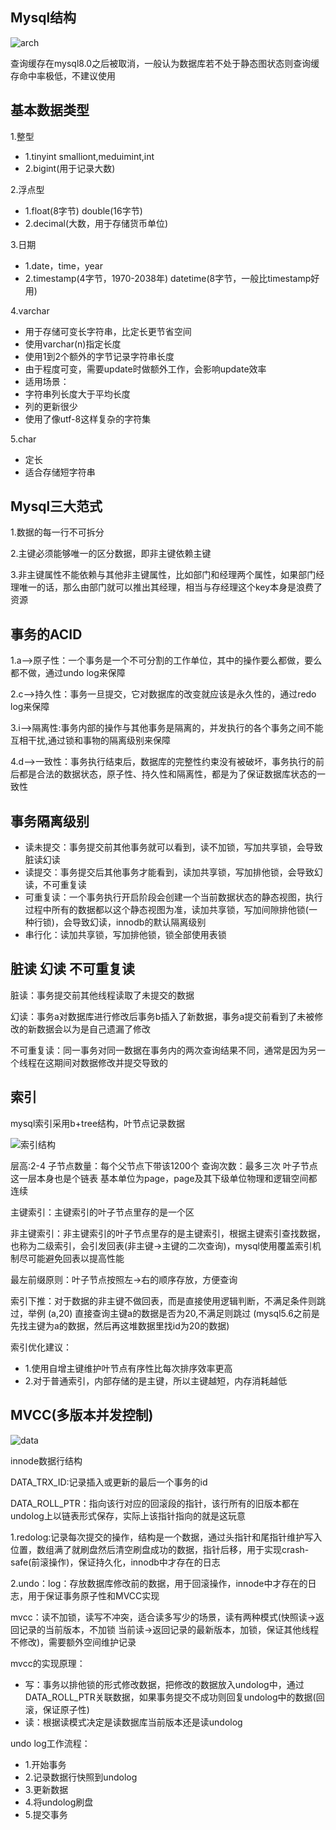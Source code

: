 ## Mysql结构

![arch](https://pcsdata.baidu.com/thumbnail/6796fc7d5n371367992f74e65f993215?fid=1508469986-16051585-992196802664089&rt=pr&sign=FDTAER-yUdy3dSFZ0SVxtzShv1zcMqd-7wfPhbZpcjstvvPLAR6HHy2xeSc%3D&expires=2h&chkv=0&chkbd=0&chkpc=&dp-logid=2650161199&dp-callid=0&time=1618023600&size=c1600_u1600&quality=100&vuk=-&ft=video)

查询缓存在mysql8.0之后被取消，一般认为数据库若不处于静态图状态则查询缓存命中率极低，不建议使用

## 基本数据类型

1.整型
  - 1.tinyint smalliont,meduimint,int
  - 2.bigint(用于记录大数)

2.浮点型
  - 1.float(8字节) double(16字节)
  - 2.decimal(大数，用于存储货币单位)

3.日期
  - 1.date，time，year
  - 2.timestamp(4字节，1970-2038年) datetime(8字节，一般比timestamp好用)

4.varchar
  - 用于存储可变长字符串，比定长更节省空间
  - 使用varchar(n)指定长度
  - 使用1到2个额外的字节记录字符串长度
  - 由于程度可变，需要update时做额外工作，会影响update效率
  - 适用场景：
  - 字符串列长度大于平均长度
  - 列的更新很少
  - 使用了像utf-8这样复杂的字符集

5.char

  - 定长
  - 适合存储短字符串

## Mysql三大范式

1.数据的每一行不可拆分

2.主键必须能够唯一的区分数据，即非主键依赖主键

3.非主键属性不能依赖与其他非主键属性，比如部门和经理两个属性，如果部门经理唯一的话，那么由部门就可以推出其经理，相当与存经理这个key本身是浪费了资源

## 事务的ACID

1.a-->原子性：一个事务是一个不可分割的工作单位，其中的操作要么都做，要么都不做，通过undo log来保障

2.c-->持久性：事务一旦提交，它对数据库的改变就应该是永久性的，通过redo log来保障

3.i-->隔离性:事务内部的操作与其他事务是隔离的，并发执行的各个事务之间不能互相干扰,通过锁和事物的隔离级别来保障

4.d-->一致性：事务执行结束后，数据库的完整性约束没有被破坏，事务执行的前后都是合法的数据状态，原子性、持久性和隔离性，都是为了保证数据库状态的一致性

## 事务隔离级别

- 读未提交：事务提交前其他事务就可以看到，读不加锁，写加共享锁，会导致脏读幻读
- 读提交：事务提交后其他事务才能看到，读加共享锁，写加排他锁，会导致幻读，不可重复读
- 可重复读：一个事务执行开启阶段会创建一个当前数据状态的静态视图，执行过程中所有的数据都以这个静态视图为准，读加共享锁，写加间隙排他锁(一种行锁)，会导致幻读，innodb的默认隔离级别
- 串行化：读加共享锁，写加排他锁，锁全部使用表锁

## 脏读 幻读 不可重复读

脏读：事务提交前其他线程读取了未提交的数据

幻读：事务a对数据库进行修改后事务b插入了新数据，事务a提交前看到了未被修改的新数据会以为是自己遗漏了修改

不可重复读：同一事务对同一数据在事务内的两次查询结果不同，通常是因为另一个线程在这期间对数据修改并提交导致的

## 索引

mysql索引采用b+tree结构，叶节点记录数据

![索引结构](https://pcsdata.baidu.com/thumbnail/c30a6e71fp49af625326ad611dfd6f8f?fid=1508469986-16051585-282346189855871&rt=pr&sign=FDTAER-yUdy3dSFZ0SVxtzShv1zcMqd-masFNqg37SqgWK5mTrsyDx2ovP0%3D&expires=2h&chkv=0&chkbd=0&chkpc=&dp-logid=2888778553&dp-callid=0&time=1618027200&size=c1600_u1600&quality=100&vuk=-&ft=video)

层高:2-4  子节点数量：每个父节点下带该1200个 查询次数：最多三次  叶子节点这一层本身也是个链表 基本单位为page，page及其下级单位物理和逻辑空间都连续

主键索引：主键索引的叶子节点里存的是一个区

非主键索引：非主键索引的叶子节点里存的是主键索引，根据主键索引查找数据，也称为二级索引，会引发回表(非主键->主键的二次查询)，mysql使用覆盖索引机制尽可能避免回表以提高性能

最左前缀原则：叶子节点按照左->右的顺序存放，方便查询

索引下推：对于数据的非主键不做回表，而是直接使用逻辑判断，不满足条件则跳过，举例 (a,20) 直接查询主键a的数据是否为20,不满足则跳过 (mysql5.6之前是先找主键为a的数据，然后再这堆数据里找id为20的数据)

索引优化建议：
  - 1.使用自增主键维护叶节点有序性比每次排序效率更高
  - 2.对于普通索引，内部存储的是主键，所以主键越短，内存消耗越低

## MVCC(多版本并发控制)

![data](https://pcsdata.baidu.com/thumbnail/178077666o2f82b714509d6908289872?fid=1508469986-16051585-270984009239186&rt=pr&sign=FDTAER-yUdy3dSFZ0SVxtzShv1zcMqd-5qLgy4RCfuDknwcmcCOT39Ud2Ro%3D&expires=2h&chkv=0&chkbd=0&chkpc=&dp-logid=3210581287&dp-callid=0&time=1618030800&size=c1600_u1600&quality=100&vuk=-&ft=video)

innode数据行结构

DATA_TRX_ID:记录插入或更新的最后一个事务的id

DATA_ROLL_PTR：指向该行对应的回滚段的指针，该行所有的旧版本都在undolog上以链表形式保存，实际上该指针指向的就是这玩意

1.redolog:记录每次提交的操作，结构是一个数据，通过头指针和尾指针维护写入位置，数组满了就刷盘然后清空刷盘成功的数据，指针后移，用于实现crash-safe(前滚操作)，保证持久化，innodb中才存在的日志

2.undo：log：存放数据库修改前的数据，用于回滚操作，innode中才存在的日志，用于保证事务原子性和MVCC实现

mvcc：读不加锁，读写不冲突，适合读多写少的场景，读有两种模式(快照读->返回记录的当前版本，不加锁 当前读->返回记录的最新版本，加锁，保证其他线程不修改)，需要额外空间维护记录

mvcc的实现原理：
  - 写：事务以排他锁的形式修改数据，把修改的数据放入undolog中，通过DATA_ROLL_PTR关联数据，如果事务提交不成功则回复undolog中的数据(回滚，保证原子性)
  - 读：根据读模式决定是读数据库当前版本还是读undolog

undo log工作流程：
  - 1.开始事务
  - 2.记录数据行快照到undolog
  - 3.更新数据
  - 4.将undolog刷盘
  - 5.提交事务

